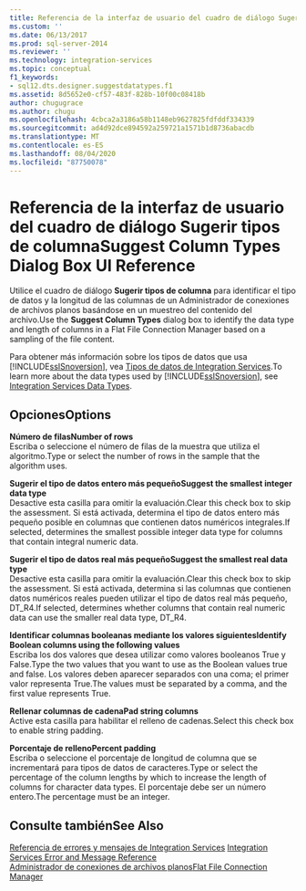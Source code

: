```yaml
---
title: Referencia de la interfaz de usuario del cuadro de diálogo Sugerir tipos de columna | Microsoft Docs
ms.custom: ''
ms.date: 06/13/2017
ms.prod: sql-server-2014
ms.reviewer: ''
ms.technology: integration-services
ms.topic: conceptual
f1_keywords:
- sql12.dts.designer.suggestdatatypes.f1
ms.assetid: 8d5652e0-cf57-483f-828b-10f00c08418b
author: chugugrace
ms.author: chugu
ms.openlocfilehash: 4cbca2a3186a58b1148eb9627825fdfddf334339
ms.sourcegitcommit: ad4d92dce894592a259721a1571b1d8736abacdb
ms.translationtype: MT
ms.contentlocale: es-ES
ms.lasthandoff: 08/04/2020
ms.locfileid: "87750078"
---
```

# <a name="suggest-column-types-dialog-box-ui-reference"></a><span data-ttu-id="f5a4e-102">Referencia de la interfaz de usuario del cuadro de diálogo Sugerir tipos de columna</span><span class="sxs-lookup"><span data-stu-id="f5a4e-102">Suggest Column Types Dialog Box UI Reference</span></span>
  <span data-ttu-id="f5a4e-103">Utilice el cuadro de diálogo **Sugerir tipos de columna** para identificar el tipo de datos y la longitud de las columnas de un Administrador de conexiones de archivos planos basándose en un muestreo del contenido del archivo.</span><span class="sxs-lookup"><span data-stu-id="f5a4e-103">Use the **Suggest Column Types** dialog box to identify the data type and length of columns in a Flat File Connection Manager based on a sampling of the file content.</span></span>  
  
 <span data-ttu-id="f5a4e-104">Para obtener más información sobre los tipos de datos que usa [!INCLUDE[ssISnoversion](../../includes/ssisnoversion-md.md)], vea [Tipos de datos de Integration Services](../data-flow/integration-services-data-types.md).</span><span class="sxs-lookup"><span data-stu-id="f5a4e-104">To learn more about the data types used by [!INCLUDE[ssISnoversion](../../includes/ssisnoversion-md.md)], see [Integration Services Data Types](../data-flow/integration-services-data-types.md).</span></span>  
  
## <a name="options"></a><span data-ttu-id="f5a4e-105">Opciones</span><span class="sxs-lookup"><span data-stu-id="f5a4e-105">Options</span></span>  
 <span data-ttu-id="f5a4e-106">**Número de filas**</span><span class="sxs-lookup"><span data-stu-id="f5a4e-106">**Number of rows**</span></span>  
 <span data-ttu-id="f5a4e-107">Escriba o seleccione el número de filas de la muestra que utiliza el algoritmo.</span><span class="sxs-lookup"><span data-stu-id="f5a4e-107">Type or select the number of rows in the sample that the algorithm uses.</span></span>  
  
 <span data-ttu-id="f5a4e-108">**Sugerir el tipo de datos entero más pequeño**</span><span class="sxs-lookup"><span data-stu-id="f5a4e-108">**Suggest the smallest integer data type**</span></span>  
 <span data-ttu-id="f5a4e-109">Desactive esta casilla para omitir la evaluación.</span><span class="sxs-lookup"><span data-stu-id="f5a4e-109">Clear this check box to skip the assessment.</span></span> <span data-ttu-id="f5a4e-110">Si está activada, determina el tipo de datos entero más pequeño posible en columnas que contienen datos numéricos integrales.</span><span class="sxs-lookup"><span data-stu-id="f5a4e-110">If selected, determines the smallest possible integer data type for columns that contain integral numeric data.</span></span>  
  
 <span data-ttu-id="f5a4e-111">**Sugerir el tipo de datos real más pequeño**</span><span class="sxs-lookup"><span data-stu-id="f5a4e-111">**Suggest the smallest real data type**</span></span>  
 <span data-ttu-id="f5a4e-112">Desactive esta casilla para omitir la evaluación.</span><span class="sxs-lookup"><span data-stu-id="f5a4e-112">Clear this check box to skip the assessment.</span></span> <span data-ttu-id="f5a4e-113">Si está activada, determina si las columnas que contienen datos numéricos reales pueden utilizar el tipo de datos real más pequeño, DT_R4.</span><span class="sxs-lookup"><span data-stu-id="f5a4e-113">If selected, determines whether columns that contain real numeric data can use the smaller real data type, DT_R4.</span></span>  
  
 <span data-ttu-id="f5a4e-114">**Identificar columnas booleanas mediante los valores siguientes**</span><span class="sxs-lookup"><span data-stu-id="f5a4e-114">**Identify Boolean columns using the following values**</span></span>  
 <span data-ttu-id="f5a4e-115">Escriba los dos valores que desea utilizar como valores booleanos True y False.</span><span class="sxs-lookup"><span data-stu-id="f5a4e-115">Type the two values that you want to use as the Boolean values true and false.</span></span> <span data-ttu-id="f5a4e-116">Los valores deben aparecer separados con una coma; el primer valor representa True.</span><span class="sxs-lookup"><span data-stu-id="f5a4e-116">The values must be separated by a comma, and the first value represents True.</span></span>  
  
 <span data-ttu-id="f5a4e-117">**Rellenar columnas de cadena**</span><span class="sxs-lookup"><span data-stu-id="f5a4e-117">**Pad string columns**</span></span>  
 <span data-ttu-id="f5a4e-118">Active esta casilla para habilitar el relleno de cadenas.</span><span class="sxs-lookup"><span data-stu-id="f5a4e-118">Select this check box to enable string padding.</span></span>  
  
 <span data-ttu-id="f5a4e-119">**Porcentaje de relleno**</span><span class="sxs-lookup"><span data-stu-id="f5a4e-119">**Percent padding**</span></span>  
 <span data-ttu-id="f5a4e-120">Escriba o seleccione el porcentaje de longitud de columna que se incrementará para tipos de datos de caracteres.</span><span class="sxs-lookup"><span data-stu-id="f5a4e-120">Type or select the percentage of the column lengths by which to increase the length of columns for character data types.</span></span> <span data-ttu-id="f5a4e-121">El porcentaje debe ser un número entero.</span><span class="sxs-lookup"><span data-stu-id="f5a4e-121">The percentage must be an integer.</span></span>  
  
## <a name="see-also"></a><span data-ttu-id="f5a4e-122">Consulte también</span><span class="sxs-lookup"><span data-stu-id="f5a4e-122">See Also</span></span>  
 <span data-ttu-id="f5a4e-123">[Referencia de errores y mensajes de Integration Services](../integration-services-error-and-message-reference.md) </span><span class="sxs-lookup"><span data-stu-id="f5a4e-123">[Integration Services Error and Message Reference](../integration-services-error-and-message-reference.md) </span></span>  
 [<span data-ttu-id="f5a4e-124">Administrador de conexiones de archivos planos</span><span class="sxs-lookup"><span data-stu-id="f5a4e-124">Flat File Connection Manager</span></span>](file-connection-manager.md)  
  
  
